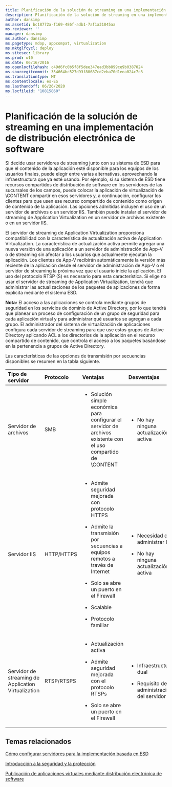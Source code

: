 ```yaml
---
title: Planificación de la solución de streaming en una implementación de distribución electrónica de software
description: Planificación de la solución de streaming en una implementación de distribución electrónica de software
author: dansimp
ms.assetid: bc18772a-f169-486f-adb1-7af1a31845aa
ms.reviewer: ''
manager: dansimp
ms.author: dansimp
ms.pagetype: mdop, appcompat, virtualization
ms.mktglfcycl: deploy
ms.sitesec: library
ms.prod: w10
ms.date: 06/16/2016
ms.openlocfilehash: c49d6fc0b5f8f5dee347ead3bb899ce9b0387024
ms.sourcegitcommit: 354664bc527d93f80687cd2eba70d1eea024c7c3
ms.translationtype: MT
ms.contentlocale: es-ES
ms.lasthandoff: 06/26/2020
ms.locfileid: "10815860"
---
```

# Planificación de la solución de streaming en una implementación de distribución electrónica de software


Si decide usar servidores de streaming junto con su sistema de ESD para que el contenido de la aplicación esté disponible para los equipos de los usuarios finales, puede elegir entre varias alternativas, aprovechando la infraestructura que ya esté usando. Por ejemplo, si su sistema de ESD tiene recursos compartidos de distribución de software en los servidores de las sucursales de los campos, puede colocar la aplicación de virtualización de \\CONTENT compartir en esos servidores y, a continuación, configurar los clientes para que usen ese recurso compartido de contenido como origen de contenido de la aplicación. Las opciones admitidas incluyen el uso de un servidor de archivos o un servidor IIS. También puede instalar el servidor de streaming de Application Virtualization en un servidor de archivos existente o en un servidor IIS.

El servidor de streaming de Application Virtualization proporciona compatibilidad con la característica de actualización activa de Application Virtualization. La característica de actualización activa permite agregar una nueva versión de una aplicación a un servidor de administración de App-V o de streaming sin afectar a los usuarios que actualmente ejecutan la aplicación. Los clientes de App-V recibirán automáticamente la versión más reciente de la aplicación desde el servidor de administración de App-V o el servidor de streaming la próxima vez que el usuario inicie la aplicación. El uso del protocolo RTSP (S) es necesario para esta característica. Si elige no usar el servidor de streaming de Application Virtualization, tendrá que administrar las actualizaciones de los paquetes de aplicaciones de forma explícita mediante el sistema ESD.

**Nota:**  El acceso a las aplicaciones se controla mediante grupos de seguridad en los servicios de dominio de Active Directory, por lo que tendrá que planear un proceso de configuración de un grupo de seguridad para cada aplicación virtual y para administrar qué usuarios se agregan a cada grupo. El administrador del sistema de virtualización de aplicaciones configura cada servidor de streaming para que use estos grupos de Active Directory aplicando ACL a los directorios de la aplicación en el recurso compartido de contenido, que controla el acceso a los paquetes basándose en la pertenencia a grupos de Active Directory.

 

Las características de las opciones de transmisión por secuencias disponibles se resumen en la tabla siguiente.

<table>
<colgroup>
<col width="20%" />
<col width="20%" />
<col width="20%" />
<col width="20%" />
<col width="20%" />
</colgroup>
<thead>
<tr class="header">
<th align="left">Tipo de servidor</th>
<th align="left">Protocolo</th>
<th align="left">Ventajas</th>
<th align="left">Desventajas</th>
<th align="left">Vínculos</th>
</tr>
</thead>
<tbody>
<tr class="odd">
<td align="left"><p>Servidor de archivos</p></td>
<td align="left"><p>SMB</p></td>
<td align="left"><ul>
<li><p>Solución simple económica para configurar el servidor de archivos existente con el uso compartido de \CONTENT</p></li>
</ul></td>
<td align="left"><ul>
<li><p>No hay ninguna actualización activa</p></li>
</ul></td>
<td align="left"><p><a href="how-to-configure-the-file-server.md" data-raw-source="[How to Configure the File Server](how-to-configure-the-file-server.md)">Cómo configurar el servidor de archivos</a></p></td>
</tr>
<tr class="even">
<td align="left"><p>Servidor IIS</p></td>
<td align="left"><p>HTTP/HTTPS</p></td>
<td align="left"><ul>
<li><p>Admite seguridad mejorada con protocolo HTTPS</p></li>
<li><p>Admite la transmisión por secuencias a equipos remotos a través de Internet</p></li>
<li><p>Solo se abre un puerto en el Firewall</p></li>
<li><p>Scalable</p></li>
<li><p>Protocolo familiar</p></li>
</ul></td>
<td align="left"><ul>
<li><p>Necesidad de administrar IIS</p></li>
<li><p>No hay ninguna actualización activa</p></li>
</ul></td>
<td align="left"><p><a href="how-to-configure-the-server-for-iis.md" data-raw-source="[How to Configure the Server for IIS](how-to-configure-the-server-for-iis.md)">Cómo configurar el servidor para IIS</a></p></td>
</tr>
<tr class="odd">
<td align="left"><p>Servidor de streaming de Application Virtualization</p></td>
<td align="left"><p>RTSP/RTSPS</p></td>
<td align="left"><ul>
<li><p>Actualización activa</p></li>
<li><p>Admite seguridad mejorada con el protocolo RTSPs</p></li>
<li><p>Solo se abre un puerto en el Firewall</p></li>
</ul></td>
<td align="left"><ul>
<li><p>Infraestructura dual</p></li>
<li><p>Requisito de la administración del servidor</p></li>
</ul></td>
<td align="left"><p><a href="how-to-configure-the-application-virtualization-management-servers.md" data-raw-source="[How to Configure the Application Virtualization Management Servers](how-to-configure-the-application-virtualization-management-servers.md)">Cómo configurar los servidores de administración de virtualización de aplicaciones</a></p></td>
</tr>
</tbody>
</table>

 

## Temas relacionados


[Cómo configurar servidores para la implementación basada en ESD](how-to-configure-servers-for-esd-based-deployment.md)

[Introducción a la seguridad y la protección](security-and-protection-overview.md)

[Publicación de aplicaciones virtuales mediante distribución electrónica de software](publishing-virtual-applications-using-electronic-software-distribution.md)

 

 





